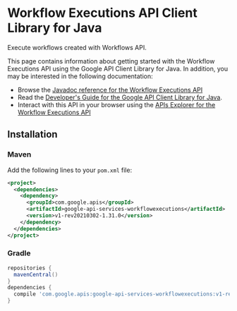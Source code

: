 # Workflow Executions API Client Library for Java

Execute workflows created with Workflows API.

This page contains information about getting started with the Workflow Executions API
using the Google API Client Library for Java. In addition, you may be interested
in the following documentation:

* Browse the [Javadoc reference for the Workflow Executions API][javadoc]
* Read the [Developer's Guide for the Google API Client Library for Java][google-api-client].
* Interact with this API in your browser using the [APIs Explorer for the Workflow Executions API][api-explorer]

## Installation

### Maven

Add the following lines to your `pom.xml` file:

```xml
<project>
  <dependencies>
    <dependency>
      <groupId>com.google.apis</groupId>
      <artifactId>google-api-services-workflowexecutions</artifactId>
      <version>v1-rev20210302-1.31.0</version>
    </dependency>
  </dependencies>
</project>
```

### Gradle

```gradle
repositories {
  mavenCentral()
}
dependencies {
  compile 'com.google.apis:google-api-services-workflowexecutions:v1-rev20210302-1.31.0'
}
```

[javadoc]: https://googleapis.dev/java/google-api-services-workflowexecutions/latest/index.html
[google-api-client]: https://github.com/googleapis/google-api-java-client/
[api-explorer]: https://developers.google.com/apis-explorer/#p/workflowexecutions/v1/
